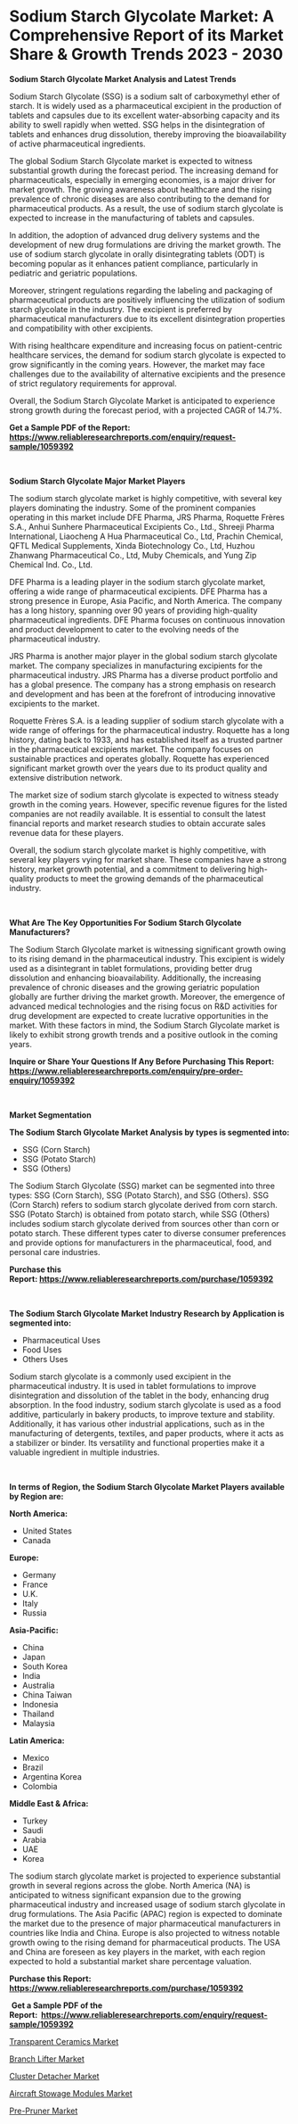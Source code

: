 <p><h1>Sodium Starch Glycolate Market: A Comprehensive Report of its Market Share & Growth Trends 2023 - 2030</h1></p><p><strong>Sodium Starch Glycolate Market Analysis and Latest Trends</strong></p>
<p><p>Sodium Starch Glycolate (SSG) is a sodium salt of carboxymethyl ether of starch. It is widely used as a pharmaceutical excipient in the production of tablets and capsules due to its excellent water-absorbing capacity and its ability to swell rapidly when wetted. SSG helps in the disintegration of tablets and enhances drug dissolution, thereby improving the bioavailability of active pharmaceutical ingredients.</p><p>The global Sodium Starch Glycolate market is expected to witness substantial growth during the forecast period. The increasing demand for pharmaceuticals, especially in emerging economies, is a major driver for market growth. The growing awareness about healthcare and the rising prevalence of chronic diseases are also contributing to the demand for pharmaceutical products. As a result, the use of sodium starch glycolate is expected to increase in the manufacturing of tablets and capsules.</p><p>In addition, the adoption of advanced drug delivery systems and the development of new drug formulations are driving the market growth. The use of sodium starch glycolate in orally disintegrating tablets (ODT) is becoming popular as it enhances patient compliance, particularly in pediatric and geriatric populations.</p><p>Moreover, stringent regulations regarding the labeling and packaging of pharmaceutical products are positively influencing the utilization of sodium starch glycolate in the industry. The excipient is preferred by pharmaceutical manufacturers due to its excellent disintegration properties and compatibility with other excipients.</p><p>With rising healthcare expenditure and increasing focus on patient-centric healthcare services, the demand for sodium starch glycolate is expected to grow significantly in the coming years. However, the market may face challenges due to the availability of alternative excipients and the presence of strict regulatory requirements for approval.</p><p>Overall, the Sodium Starch Glycolate Market is anticipated to experience strong growth during the forecast period, with a projected CAGR of 14.7%.</p></p>
<p><strong>Get a Sample PDF of the Report:&nbsp; <a href="https://www.reliableresearchreports.com/enquiry/request-sample/1059392">https://www.reliableresearchreports.com/enquiry/request-sample/1059392</a></strong></p>
<p>&nbsp;</p>
<p><strong>Sodium Starch Glycolate Major Market Players</strong></p>
<p><p>The sodium starch glycolate market is highly competitive, with several key players dominating the industry. Some of the prominent companies operating in this market include DFE Pharma, JRS Pharma, Roquette Frères S.A., Anhui Sunhere Pharmaceutical Excipients Co., Ltd., Shreeji Pharma International, Liaocheng A Hua Pharmaceutical Co., Ltd, Prachin Chemical, QFTL Medical Supplements, Xinda Biotechnology Co., Ltd, Huzhou Zhanwang Pharmaceutical Co., Ltd, Muby Chemicals, and Yung Zip Chemical Ind. Co., Ltd.</p><p>DFE Pharma is a leading player in the sodium starch glycolate market, offering a wide range of pharmaceutical excipients. DFE Pharma has a strong presence in Europe, Asia Pacific, and North America. The company has a long history, spanning over 90 years of providing high-quality pharmaceutical ingredients. DFE Pharma focuses on continuous innovation and product development to cater to the evolving needs of the pharmaceutical industry.</p><p>JRS Pharma is another major player in the global sodium starch glycolate market. The company specializes in manufacturing excipients for the pharmaceutical industry. JRS Pharma has a diverse product portfolio and has a global presence. The company has a strong emphasis on research and development and has been at the forefront of introducing innovative excipients to the market.</p><p>Roquette Frères S.A. is a leading supplier of sodium starch glycolate with a wide range of offerings for the pharmaceutical industry. Roquette has a long history, dating back to 1933, and has established itself as a trusted partner in the pharmaceutical excipients market. The company focuses on sustainable practices and operates globally. Roquette has experienced significant market growth over the years due to its product quality and extensive distribution network.</p><p>The market size of sodium starch glycolate is expected to witness steady growth in the coming years. However, specific revenue figures for the listed companies are not readily available. It is essential to consult the latest financial reports and market research studies to obtain accurate sales revenue data for these players.</p><p>Overall, the sodium starch glycolate market is highly competitive, with several key players vying for market share. These companies have a strong history, market growth potential, and a commitment to delivering high-quality products to meet the growing demands of the pharmaceutical industry.</p></p>
<p>&nbsp;</p>
<p><strong>What Are The Key Opportunities For Sodium Starch Glycolate Manufacturers?</strong></p>
<p><p>The Sodium Starch Glycolate market is witnessing significant growth owing to its rising demand in the pharmaceutical industry. This excipient is widely used as a disintegrant in tablet formulations, providing better drug dissolution and enhancing bioavailability. Additionally, the increasing prevalence of chronic diseases and the growing geriatric population globally are further driving the market growth. Moreover, the emergence of advanced medical technologies and the rising focus on R&D activities for drug development are expected to create lucrative opportunities in the market. With these factors in mind, the Sodium Starch Glycolate market is likely to exhibit strong growth trends and a positive outlook in the coming years.</p></p>
<p><strong>Inquire or Share Your Questions If Any Before Purchasing This Report: <a href="https://www.reliableresearchreports.com/enquiry/pre-order-enquiry/1059392">https://www.reliableresearchreports.com/enquiry/pre-order-enquiry/1059392</a></strong></p>
<p>&nbsp;</p>
<p><strong>Market Segmentation</strong></p>
<p><strong>The Sodium Starch Glycolate Market Analysis by types is segmented into:</strong></p>
<p><ul><li>SSG (Corn Starch)</li><li>SSG (Potato Starch)</li><li>SSG (Others)</li></ul></p>
<p><p>The Sodium Starch Glycolate (SSG) market can be segmented into three types: SSG (Corn Starch), SSG (Potato Starch), and SSG (Others). SSG (Corn Starch) refers to sodium starch glycolate derived from corn starch. SSG (Potato Starch) is obtained from potato starch, while SSG (Others) includes sodium starch glycolate derived from sources other than corn or potato starch. These different types cater to diverse consumer preferences and provide options for manufacturers in the pharmaceutical, food, and personal care industries.</p></p>
<p><strong>Purchase this Report:&nbsp;<a href="https://www.reliableresearchreports.com/purchase/1059392">https://www.reliableresearchreports.com/purchase/1059392</a></strong></p>
<p>&nbsp;</p>
<p><strong>The Sodium Starch Glycolate Market Industry Research by Application is segmented into:</strong></p>
<p><ul><li>Pharmaceutical Uses</li><li>Food Uses</li><li>Others Uses</li></ul></p>
<p><p>Sodium starch glycolate is a commonly used excipient in the pharmaceutical industry. It is used in tablet formulations to improve disintegration and dissolution of the tablet in the body, enhancing drug absorption. In the food industry, sodium starch glycolate is used as a food additive, particularly in bakery products, to improve texture and stability. Additionally, it has various other industrial applications, such as in the manufacturing of detergents, textiles, and paper products, where it acts as a stabilizer or binder. Its versatility and functional properties make it a valuable ingredient in multiple industries.</p></p>
<p>&nbsp;</p>
<p><strong>In terms of Region, the Sodium Starch Glycolate Market Players available by Region are:</strong></p>
<p>
    <p> <strong> North America: </strong>
        <ul>
            <li>United States</li>
            <li>Canada</li>
        </ul>
        </p> 
    <p> <strong> Europe: </strong>
        <ul>
            <li>Germany</li>
            <li>France</li>
            <li>U.K.</li>
            <li>Italy</li>
            <li>Russia</li>
        </ul>
        </p> 
    <p> <strong> Asia-Pacific: </strong>
        <ul>
            <li>China</li>
            <li>Japan</li>
            <li>South Korea</li>
            <li>India</li>
            <li>Australia</li>
            <li>China Taiwan</li>
            <li>Indonesia</li>
            <li>Thailand</li>
            <li>Malaysia</li>
        </ul>
        </p> 
    <p> <strong> Latin America: </strong>
        <ul>
            <li>Mexico</li>
            <li>Brazil</li>
            <li>Argentina Korea</li>
            <li>Colombia</li>
        </ul>
        </p> 
    <p> <strong> Middle East & Africa: </strong>
        <ul>
            <li>Turkey</li>
            <li>Saudi</li>
            <li>Arabia</li>
            <li>UAE</li>
            <li>Korea</li>
        </ul>
    </p>
    </p>
<p><p>The sodium starch glycolate market is projected to experience substantial growth in several regions across the globe. North America (NA) is anticipated to witness significant expansion due to the growing pharmaceutical industry and increased usage of sodium starch glycolate in drug formulations. The Asia Pacific (APAC) region is expected to dominate the market due to the presence of major pharmaceutical manufacturers in countries like India and China. Europe is also projected to witness notable growth owing to the rising demand for pharmaceutical products. The USA and China are foreseen as key players in the market, with each region expected to hold a substantial market share percentage valuation.</p></p>
<p><strong>Purchase this Report: <a href="https://www.reliableresearchreports.com/purchase/1059392">https://www.reliableresearchreports.com/purchase/1059392</a></strong></p>
<p>&nbsp;<strong>Get a Sample PDF of the Report:&nbsp;&nbsp;<a href="https://www.reliableresearchreports.com/enquiry/request-sample/1059392">https://www.reliableresearchreports.com/enquiry/request-sample/1059392</a></strong></p>
<p><strong></strong></p>
<p><p><a href="https://github.com/NorbertYates/Market-Research-Report-List-2/blob/main/transparent-ceramics-market.md">Transparent Ceramics Market</a></p><p><a href="https://medium.com/@marvinwalsh2023/branch-lifter-market-analysis-its-cagr-market-segmentation-and-global-industry-overview-fc909b882d26">Branch Lifter Market</a></p><p><a href="https://medium.com/@markuspagac/cluster-detacher-market-size-market-outlook-and-market-forecast-2023-to-2030-84697b4fddac">Cluster Detacher Market</a></p><p><a href="https://medium.com/@sheilahaley2023/decoding-aircraft-stowage-modules-market-metrics-market-share-trends-and-growth-patterns-a58b26ecc559">Aircraft Stowage Modules Market</a></p><p><a href="https://medium.com/@aureliarice2023/pre-pruner-market-insights-into-market-cagr-market-trends-and-growth-strategies-f5b79742e210">Pre-Pruner Market</a></p></p>
